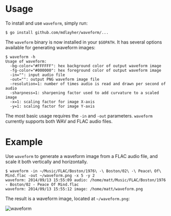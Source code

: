 Usage
=====

To install and use `waveform`, simply run:

```
$ go install github.com/mdlayher/waveform/...
```

The `waveform` binary is now installed in your `$GOPATH`.  It has several options available
for generating waveform images:

```
$ waveform -h
Usage of waveform:
  -bg-color="#FFFFFF": hex background color of output waveform image
  -fg-color="#000000": hex foreground color of output waveform image
  -in="": input audio file
  -out="": output PNG waveform image file
  -resolution=1: number of times audio is read and drawn per second of audio
  -sharpness=1: sharpening factor used to add curvature to a scaled image
  -x=1: scaling factor for image X-axis
  -y=1: scaling factor for image Y-axis
```

The most basic usage requires the `-in` and `-out` parameters.  `waveform` currently supports
both WAV and FLAC audio files.

Example
=======

Use `waveform` to generate a waveform image from a FLAC audio file, and scale it both vertically
and horizontally.

```
$ waveform -in ~/Music/FLAC/Boston/1976\ -\ Boston/02\ -\ Peace\ Of\ Mind.flac -out ~/waveform.png -x 5 -y 2
waveform: 2014/09/13 15:55:09 audio: /home/matt/Music/FLAC/Boston/1976 - Boston/02 - Peace Of Mind.flac
waveform: 2014/09/13 15:55:12 image: /home/matt/waveform.png
```

The result is a waveform image, located at `~/waveform.png`:

![waveform](https://cloud.githubusercontent.com/assets/1926905/4261650/b020c3c2-3b78-11e4-933c-c0b81e282973.png)
